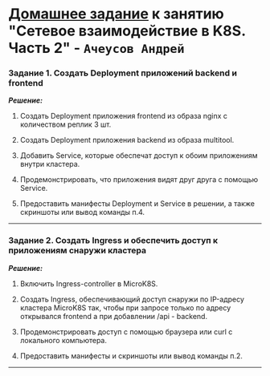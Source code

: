 # [Домашнее задание](https://github.com/netology-code/kuber-homeworks/blob/main/1.5/1.5.md) к занятию  "Сетевое взаимодействие в K8S. Часть 2" - `Ачеусов Андрей`


### Задание 1. Создать Deployment приложений backend и frontend

***Решение:***  

1. Создать Deployment приложения frontend из образа nginx с количеством реплик 3 шт.

2. Создать Deployment приложения backend из образа multitool.

3. Добавить Service, которые обеспечат доступ к обоим приложениям внутри кластера.

4. Продемонстрировать, что приложения видят друг друга с помощью Service.

5. Предоставить манифесты Deployment и Service в решении, а также скриншоты или вывод команды п.4.


---


### Задание 2. Создать Ingress и обеспечить доступ к приложениям снаружи кластера

***Решение:***  

1. Включить Ingress-controller в MicroK8S.

2. Создать Ingress, обеспечивающий доступ снаружи по IP-адресу кластера MicroK8S так, чтобы при запросе только по адресу открывался frontend а при добавлении /api - backend.

3. Продемонстрировать доступ с помощью браузера или curl с локального компьютера.

4. Предоставить манифесты и скриншоты или вывод команды п.2.


---
